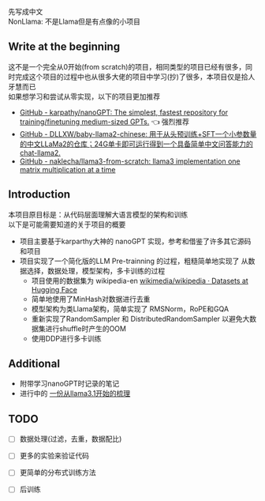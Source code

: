 先写成中文   
NonLlama: 不是Llama但是有点像的小项目   

## Write at the beginning


这不是一个完全从0开始(from scratch)的项目，相同类型的项目已经有很多，同时完成这个项目的过程中也从很多大佬的项目中学习(抄)了很多，本项目仅是拾人牙慧而已   
如果想学习和尝试从零实现，以下的项目更加推荐  
- [GitHub - karpathy/nanoGPT: The simplest, fastest repository for training/finetuning medium-sized GPTs.](https://github.com/karpathy/nanoGPT/) 👈 强烈推荐
- [GitHub - DLLXW/baby-llama2-chinese: 用于从头预训练+SFT一个小参数量的中文LLaMa2的仓库；24G单卡即可运行得到一个具备简单中文问答能力的chat-llama2.](https://github.com/DLLXW/baby-llama2-chinese) 
- [GitHub - naklecha/llama3-from-scratch: llama3 implementation one matrix multiplication at a time](https://github.com/naklecha/llama3-from-scratch)

## Introduction

本项目原目标是：从代码层面理解大语言模型的架构和训练   
以下是可能需要知道的关于项目的概要  
- 项目主要基于karparthy大神的 nanoGPT 实现，参考和借鉴了许多其它源码和项目
- 项目实现了一个简化版的LLM Pre-trainning 的过程，粗糙简单地实现了 从数据选择，数据处理，模型架构，多卡训练的过程
	- 项目使用的数据集为 wikipedia-en [wikimedia/wikipedia · Datasets at Hugging Face](https://huggingface.co/datasets/wikimedia/wikipedia)
	- 简单地使用了MinHash对数据进行去重
	- 模型架构为类Llama架构，简单实现了 RMSNorm，RoPE和GQA
	- 重新实现了RandomSampler 和 DistributedRandomSampler 以避免大数据集进行shuffle时产生的OOM
	- 使用DDP进行多卡训练

## Additional

- 附带学习nanoGPT时记录的笔记
- 进行中的 [一份从llama3.1开始的梳理](https://emisaber.github.io/White_Box/Notes/%E4%B8%80%E4%BB%BD%E4%BB%8Ellama3.1%E5%BC%80%E5%A7%8B%E7%9A%84%E6%A2%B3%E7%90%86)  

## TODO

- [ ] 数据处理(过滤，去重，数据配比)   
- [ ] 更多的实验来验证代码
- [ ] 更简单的分布式训练方法
- [ ] 后训练


